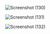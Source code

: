 ![Screenshot (130)](https://github.com/user-attachments/assets/6d65664d-e426-4559-ab32-e9a2ec8b9bbc)


![Screenshot (131)](https://github.com/user-attachments/assets/656b8dc6-b393-42aa-b39f-e5d5e31ecb2b)


![Screenshot (132)](https://github.com/user-attachments/assets/13529f26-09ea-4938-b098-f5df32d4e745)

